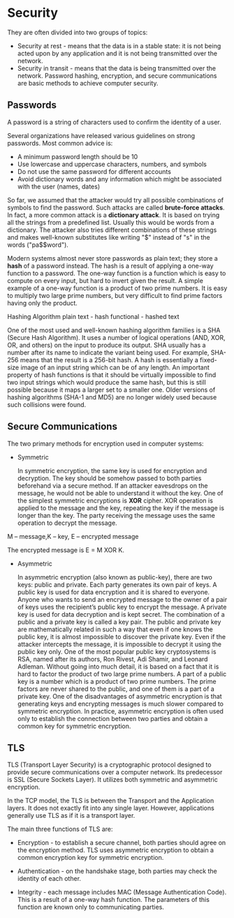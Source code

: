 # Security

They are often divided into two groups of topics:

- Security at rest - means that the data is in a stable state: it is not being
  acted upon by any application and it is not being transmitted over the network.
- Security in transit - means that the data is being transmitted over the network.
  Password hashing, encryption, and secure communications are basic methods to
  achieve computer security.

## Passwords

A password is a string of characters used to confirm the identity of a user.

Several organizations have released various guidelines on strong passwords.
Most common advice is:

- A minimum password length should be 10
- Use lowercase and uppercase characters, numbers, and symbols
- Do not use the same password for different accounts
- Avoid dictionary words and any information which might be associated with the
  user (names, dates)

So far, we assumed that the attacker would try all possible combinations of symbols
to find the password. Such attacks are called **brute-force attacks**. In fact,
a more common attack is a **dictionary attack**. It is based on trying all the
strings from a predefined list. Usually this would be words from a dictionary.
The attacker also tries different combinations of these strings and makes well-known
substitutes like writing "$" instead of "s" in the words ("pa$$word").

Modern systems almost never store passwords as plain text; they store a **hash**
of a password instead. The hash is a result of applying a one-way function to a password.
The one-way function is a function which is easy to compute on every input, but
hard to invert given the result. A simple example of a one-way function is a product
of two prime numbers. It is easy to multiply two large prime numbers, but very
difficult to find prime factors having only the product.

Hashing Algorithm
plain text - hash functional - hashed text

One of the most used and well-known hashing algorithm families is a SHA (Secure
Hash Algorithm). It uses a number of logical operations (AND, XOR, OR, and others)
on the input to produce its output. SHA usually has a number after its name to
indicate the variant being used. For example, SHA-256 means that the result is
a 256-bit hash. A hash is essentially a fixed-size image of an input string which
can be of any length. An important property of hash functions is that it should
be virtually impossible to find two input strings which would produce the same
hash, but this is still possible because it maps a larger set to a smaller one.
Older versions of hashing algorithms (SHA-1 and MD5) are no longer widely used
because such collisions were found.

## Secure Communications

The two primary methods for encryption used in computer systems:

- Symmetric

  In symmetric encryption, the same key is used for encryption and decryption.
  The key should be somehow passed to both parties beforehand via a secure method.
  If an attacker eavesdrops on the message, he would not be able to understand
  it without the key. One of the simplest symmetric encryptions is **XOR** cipher.
  XOR operation is applied to the message and the key, repeating the key if the
  message is longer than the key. The party receiving the message uses the same
  operation to decrypt the message.

M – message,K – key, E – encrypted message

The encrypted message is E = M XOR K.

- Asymmetric

  In asymmetric encryption (also known as public-key), there are two keys:
  public and private. Each party generates its own pair of keys. A public key
  is used for data encryption and it is shared to everyone. Anyone who wants
  to send an encrypted message to the owner of a pair of keys uses the recipient’s
  public key to encrypt the message. A private key is used for data decryption
  and is kept secret. The combination of a public and a private key is called
  a key pair. The public and private key are mathematically related in such a
  way that even if one knows the public key, it is almost impossible to discover
  the private key. Even if the attacker intercepts the message, it is impossible
  to decrypt it using the public key only.
  One of the most popular public key cryptosystems is RSA, named after its authors,
  Ron Rivest, Adi Shamir, and Leonard Adleman. Without going into much detail,
  it is based on a fact that it is hard to factor the product of two large prime
  numbers. A part of a public key is a number which is a product of two prime numbers.
  The prime factors are never shared to the public, and one of them is a part
  of a private key. One of the disadvantages of asymmetric encryption is that
  generating keys and encrypting messages is much slower compared to symmetric
  encryption. In practice, asymmetric encryption is often used only to establish
  the connection between two parties and obtain a common key for symmetric encryption.

## TLS

TLS (Transport Layer Security) is a cryptographic protocol designed to provide
secure communications over a computer network. Its predecessor is SSL (Secure
Sockets Layer). It utilizes both symmetric and asymmetric encryption.

In the TCP model, the TLS is between the Transport and the Application layers.
It does not exactly fit into any single layer. However, applications generally
use TLS as if it is a transport layer.

The main three functions of TLS are:

- Encryption - to establish a secure channel, both parties should agree on the
  encryption method. TLS uses asymmetric encryption to obtain a common encryption
  key for symmetric encryption.

- Authentication - on the handshake stage, both parties may check the identity
  of each other.

- Integrity - each message includes MAC (Message Authentication Code). This is
  a result of a one-way hash function. The parameters of this function are known
  only to communicating parties.
